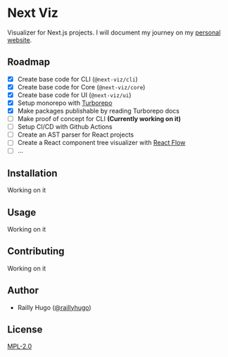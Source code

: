 # Next Viz

Visualizer for Next.js projects.
I will document my journey on my [personal website](https://raillyhugo.com).

## Roadmap

- [x] Create base code for CLI (`@next-viz/cli`)
- [x] Create base code for Core (`@next-viz/core`)
- [x] Create base code for UI (`@next-viz/ui`)
- [x] Setup monorepo with [Turborepo](https://turborepo.org)
- [x] Make packages publishable by reading Turborepo docs
- [ ] Make proof of concept for CLI **(Currently working on it)**
- [ ] Setup CI/CD with Github Actions
- [ ] Create an AST parser for React projects
- [ ] Create a React component tree visualizer with [React Flow](https://reactflow.dev)
- [ ] ...

## Installation

Working on it

## Usage

Working on it

## Contributing

Working on it

## Author

- Railly Hugo ([@raillyhugo](https://twitter.com/raillyhugo))

## License

[MPL-2.0](https://choosealicense.com/licenses/mpl-2.0/)